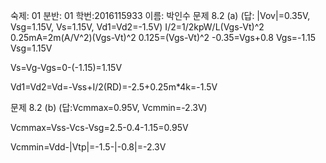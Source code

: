 숙제: 01 분반: 01
학번:2016115933 이름: 박인수
문제 8.2 (a) (답: |Vov|=0.35V, Vsg=1.15V, Vs=1.15V, Vd1=Vd2=-1.5V)
I/2=1/2kpW/L(Vgs-Vt)^2
0.25mA=2m(A/V^2)(Vgs-Vt)^2
0.125=(Vgs-Vt)^2
-0.35=Vgs+0.8
Vgs=-1.15
Vsg=1.15V

Vs=Vg-Vgs=0-(-1.15)=1.15V

Vd1=Vd2=Vd=-Vss+I/2(RD)=-2.5+0.25m*4k=-1.5V

문제 8.2 (b) (답:Vcmmax=0.95V, Vcmmin=-2.3V)

Vcmmax=Vss-Vcs-Vsg=2.5-0.4-1.15=0.95V

Vcmmin=Vdd-|Vtp|=-1.5-|-0.8|=-2.3V
